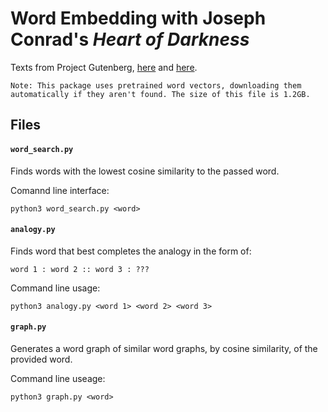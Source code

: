 # Word Embedding with Joseph Conrad's _Heart of Darkness_

Texts from Project Gutenberg, [here](https://www.gutenberg.org/files/219/219-h/219-h.htm) and [here](http://www.gutenberg.org/cache/epub/1728/pg1728.txt).

	Note: This package uses pretrained word vectors, downloading them automatically if they aren't found. The size of this file is 1.2GB.

## Files

#### `word_search.py`

Finds words with the lowest cosine similarity to the passed word.

Comannd line interface:
```
python3 word_search.py <word>
```

#### `analogy.py`

Finds word that best completes the analogy in the form of:

```
word 1 : word 2 :: word 3 : ???
```

Command line usage:
```
python3 analogy.py <word 1> <word 2> <word 3>
```

#### `graph.py`

Generates a word graph of similar word graphs, by cosine similarity, of the provided word.

Command line useage:
```
python3 graph.py <word>
```
